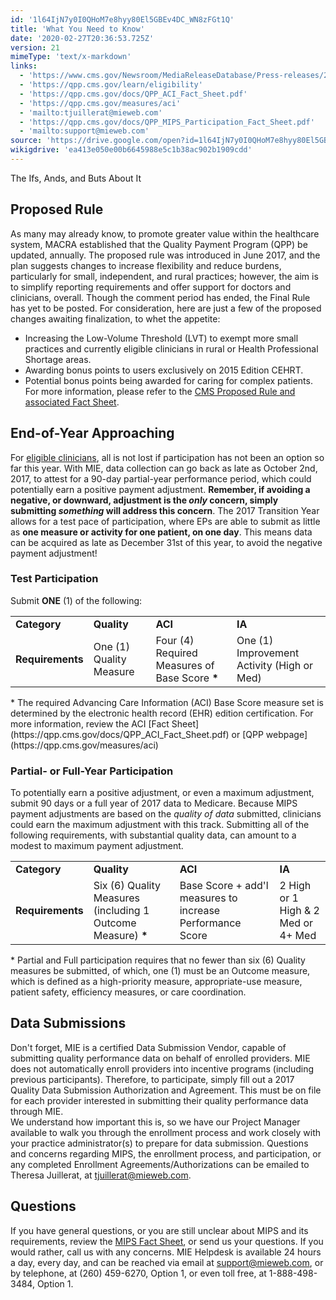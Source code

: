 ```yaml
---
id: '1l64IjN7y0I0QHoM7e8hyy80El5GBEv4DC_WN8zFGt1Q'
title: 'What You Need to Know'
date: '2020-02-27T20:36:53.725Z'
version: 21
mimeType: 'text/x-markdown'
links:
  - 'https://www.cms.gov/Newsroom/MediaReleaseDatabase/Press-releases/2017-Press-releases-items/2017-06-20.html'
  - 'https://qpp.cms.gov/learn/eligibility'
  - 'https://qpp.cms.gov/docs/QPP_ACI_Fact_Sheet.pdf'
  - 'https://qpp.cms.gov/measures/aci'
  - 'mailto:tjuillerat@mieweb.com'
  - 'https://qpp.cms.gov/docs/QPP_MIPS_Participation_Fact_Sheet.pdf'
  - 'mailto:support@mieweb.com'
source: 'https://drive.google.com/open?id=1l64IjN7y0I0QHoM7e8hyy80El5GBEv4DC_WN8zFGt1Q'
wikigdrive: 'ea413e050e00b6645988e5c1b38ac902b1909cdd'
---
```

The Ifs, Ands, and Buts About It

## Proposed Rule

As many may already know, to promote greater value within the healthcare system, MACRA established that the Quality Payment Program (QPP) be updated, annually. The proposed rule was introduced in June 2017, and the plan suggests changes to increase flexibility and reduce burdens, particularly for small, independent, and rural practices; however, the aim is to simplify reporting requirements and offer support for doctors and clinicians, overall. Though the comment period has ended, the Final Rule has yet to be posted. For consideration, here are just a few of the proposed changes awaiting finalization, to whet the appetite:
* Increasing the Low-Volume Threshold (LVT) to exempt more small practices and currently eligible clinicians in rural or Health Professional Shortage areas.
* Awarding bonus points to users exclusively on 2015 Edition CEHRT.
* Potential bonus points being awarded for caring for complex patients.
For more information, please refer to the [CMS Proposed Rule and associated Fact Sheet](https://www.cms.gov/Newsroom/MediaReleaseDatabase/Press-releases/2017-Press-releases-items/2017-06-20.html).

## End-of-Year Approaching

For [eligible clinicians](https://qpp.cms.gov/learn/eligibility), all is not lost if participation has not been an option so far this year. With MIE, data collection can go back as late as October 2nd, 2017, to attest for a 90-day partial-year performance period, which could potentially earn a positive payment adjustment. **Remember, if avoiding a negative, or downward, adjustment is the *only* concern, simply submitting *something* will address this concern**. The 2017 Transition Year allows for a test pace of participation, where EPs are able to submit as little as **one measure or activity for one patient, on one day**. This means data can be acquired as late as December 31st of this year, to avoid the negative payment adjustment!

### Test Participation

Submit **ONE** (1) of the following:

<table>
<tr>
<td><strong>Category</strong></td>
<td><strong>Quality</strong></td>
<td><strong>ACI</strong></td>
<td><strong>IA</strong></td>
</tr>
<tr>
<td><strong>Requirements</strong></td>
<td>One (1) Quality Measure</td>
<td>Four (4) Required Measures of Base Score <strong>*</strong></td>
<td>One (1) Improvement Activity (High or Med)</td>
</tr>

</table>
* The required Advancing Care Information (ACI) Base Score measure set is determined by the electronic health record (EHR) edition certification.  
For more information, review the ACI [Fact Sheet](https://qpp.cms.gov/docs/QPP_ACI_Fact_Sheet.pdf) or [QPP webpage](https://qpp.cms.gov/measures/aci)

### Partial- or Full-Year Participation

To potentially earn a positive adjustment, or even a maximum adjustment, submit 90 days or a full year of 2017 data to Medicare. Because MIPS payment adjustments are based on the *quality of data* submitted, clinicians could earn the maximum adjustment with this track. Submitting all of the following requirements, with substantial quality data, can amount to a modest to maximum payment adjustment.

<table>
<tr>
<td><strong>Category</strong></td>
<td><strong>Quality</strong></td>
<td><strong>ACI</strong></td>
<td><strong>IA</strong></td>
</tr>
<tr>
<td><strong>Requirements</strong></td>
<td>Six (6) Quality Measures (including 1 Outcome Measure) <strong>*</strong></td>
<td>Base Score + add'l measures to increase Performance Score</td>
<td>2 High or 1 High & 2 Med or 4+ Med</td>
</tr>

</table>
* Partial and Full participation requires that no fewer than six (6) Quality measures be submitted, of which, one (1) must be an Outcome measure, which is defined as a high-priority measure, appropriate-use measure, patient safety, efficiency measures, or care coordination.

## Data Submissions

Don't forget, MIE is a certified Data Submission Vendor, capable of submitting quality performance data on behalf of enrolled providers. MIE does not automatically enroll providers into incentive programs (including previous participants). Therefore, to participate, simply fill out a 2017 Quality Data Submission Authorization and Agreement. This must be on file for each provider interested in submitting their quality performance data through MIE.  
We understand how important this is, so we have our Project Manager available to walk you through the enrollment process and work closely with your practice administrator(s) to prepare for data submission. Questions and concerns regarding MIPS, the enrollment process, and participation, or any completed Enrollment Agreements/Authorizations can be emailed to Theresa Juillerat, at [tjuillerat@mieweb.com](mailto:tjuillerat@mieweb.com).

## Questions

If you have general questions, or you are still unclear about MIPS and its requirements, review the [MIPS Fact Sheet](https://qpp.cms.gov/docs/QPP_MIPS_Participation_Fact_Sheet.pdf), or send us your questions. If you would rather, call us with any concerns. MIE Helpdesk is available 24 hours a day, every day, and can be reached via email at [support@mieweb.com](mailto:support@mieweb.com), or by telephone, at (260) 459-6270, Option 1, or even toll free, at 1-888-498-3484, Option 1.
